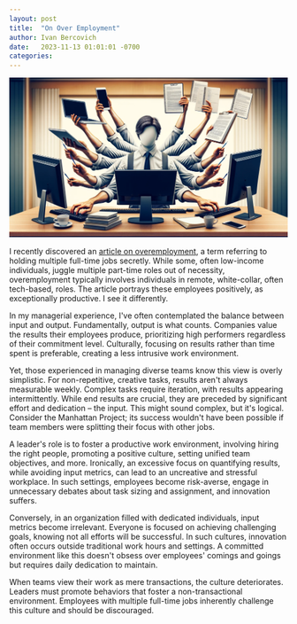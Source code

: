 ```yaml
---
layout: post
title:  "On Over Employment"
author: Ivan Bercovich
date:   2023-11-13 01:01:01 -0700
categories:
---
```


![](/assets/overemployment.webp)

I recently discovered an [article on overemployment](https://www.businessinsider.com/overemployed-workers-secret-two-multiple-jobs-salaries-tech-tips-2023-11), a term referring to holding multiple full-time jobs secretly. While some, often low-income individuals, juggle multiple part-time roles out of necessity, overemployment typically involves individuals in remote, white-collar, often tech-based, roles. The article portrays these employees positively, as exceptionally productive. I see it differently.

In my managerial experience, I've often contemplated the balance between input and output. Fundamentally, output is what counts. Companies value the results their employees produce, prioritizing high performers regardless of their commitment level. Culturally, focusing on results rather than time spent is preferable, creating a less intrusive work environment.

Yet, those experienced in managing diverse teams know this view is overly simplistic. For non-repetitive, creative tasks, results aren't always measurable weekly. Complex tasks require iteration, with results appearing intermittently. While end results are crucial, they are preceded by significant effort and dedication – the input. This might sound complex, but it's logical. Consider the Manhattan Project; its success wouldn't have been possible if team members were splitting their focus with other jobs.

A leader's role is to foster a productive work environment, involving hiring the right people, promoting a positive culture, setting unified team objectives, and more. Ironically, an excessive focus on quantifying results, while avoiding input metrics, can lead to an uncreative and stressful workplace. In such settings, employees become risk-averse, engage in unnecessary debates about task sizing and assignment, and innovation suffers.

Conversely, in an organization filled with dedicated individuals, input metrics become irrelevant. Everyone is focused on achieving challenging goals, knowing not all efforts will be successful. In such cultures, innovation often occurs outside traditional work hours and settings. A committed environment like this doesn't obsess over employees' comings and goings but requires daily dedication to maintain.

When teams view their work as mere transactions, the culture deteriorates. Leaders must promote behaviors that foster a non-transactional environment. Employees with multiple full-time jobs inherently challenge this culture and should be discouraged.
